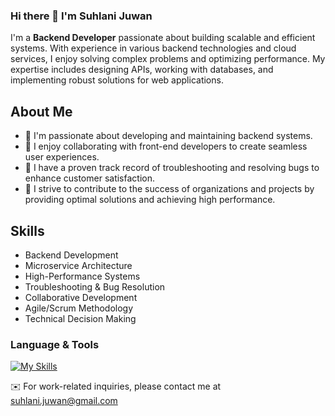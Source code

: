 ### Hi there 👋 I'm Suhlani Juwan 
I'm a **Backend Developer** passionate about building scalable and efficient systems. With experience in various backend technologies and cloud services, I enjoy solving complex problems and optimizing performance. My expertise includes designing APIs, working with databases, and implementing robust solutions for web applications.

## About Me

- 🔭 I'm passionate about developing and maintaining backend systems.
- 🌱 I enjoy collaborating with front-end developers to create seamless user experiences.
- 💼 I have a proven track record of troubleshooting and resolving bugs to enhance customer satisfaction.
- 🚀 I strive to contribute to the success of organizations and projects by providing optimal solutions and achieving high performance.

## Skills

- Backend Development
- Microservice Architecture
- High-Performance Systems
- Troubleshooting & Bug Resolution
- Collaborative Development
- Agile/Scrum Methodology
- Technical Decision Making

### Language & Tools
[![My Skills](https://skillicons.dev/icons?i=js,nodejs,expressjs,npm,laravel,go,postgresql,mongodb,mysql,redis,git,github,docker,aws,kafka)](https://www.linkedin.com/in/suju/details/skills/)

<!--
### My Github Stats

[![Top Langs](https://github-readme-stats.vercel.app/api/top-langs/?username=sujwn&layout=compact&theme=tokyonight)](https://github.com/oriegenbi27/github-readme-stats)
-->
<!---
![orie's GitHub stats](https://github-readme-stats.vercel.app/api?username=sujwn&show_icons=true&theme=tokyonight)
-->

✉️ For work-related inquiries, please contact me at suhlani.juwan@gmail.com
